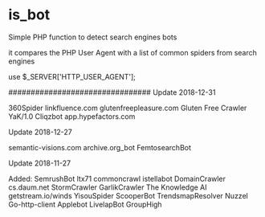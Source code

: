 is_bot
======

Simple PHP function to detect search engines bots

it compares the PHP User Agent with a list of common spiders from search engines

use $_SERVER['HTTP_USER_AGENT'];


################################
Update 2018-12-31

360Spider
linkfluence.com
glutenfreepleasure.com
Gluten Free Crawler
YaK/1.0
Cliqzbot
app.hypefactors.com

Update 2018-12-27

semantic-visions.com
archive.org_bot
FemtosearchBot

Update 2018-11-27

Added:
SemrushBot
ltx71
commoncrawl
istellabot
DomainCrawler
cs.daum.net
StormCrawler
GarlikCrawler
The Knowledge AI
getstream.io/winds
YisouSpider
ScooperBot
TrendsmapResolver
Nuzzel
Go-http-client
Applebot
LivelapBot
GroupHigh
